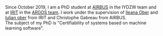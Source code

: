 Since October 2019, I am a PhD student at [AIRBUS](https://www.airbus.com/) in the IYDZW team and at [IRIT](https://www.irit.fr/) in the [ARGOS team](https://www.irit.fr/departement/fiabilite-des-systemes-et-des-logiciels/equipe-argos/). I work under the supervision of [Ileana Ober](https://www.irit.fr/~Ileana.Ober/Home.html) and [Iulian ober](https://www.irit.fr/~Iulian.Ober/) from IRIT and Christophe Gabreau from AIRBUS.  
The subject of my PhD is "Certifiability of systems based on machine learning software".
